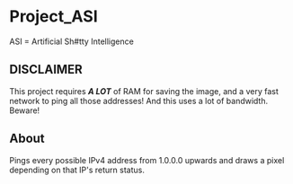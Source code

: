 # Project_ASI
ASI = Artificial Sh#tty Intelligence

## DISCLAIMER
This project requires ***A LOT*** of RAM for saving the image, and a very fast network to ping all those addresses!
And this uses a lot of bandwidth. Beware!

## About
Pings every possible IPv4 address from 1.0.0.0 upwards and draws a pixel depending on that IP's return status.

